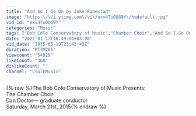 ```yaml
---
title: "And So I Go On by Jake Runestad"
image: "https:\/\/i.ytimg.com\/vi\/exv4TuOUG9Y\/hqdefault.jpg"
vid_id: "exv4TuOUG9Y"
categories: "Music"
tags: ["Bob Cole Conservatory of Music","Chamber Choir","And So I Go On"]
date: "2022-01-17T16:49:06+03:00"
vid_date: "2015-05-19T23:43:43Z"
duration: "PT7M26S"
viewcount: "54929"
likeCount: "368"
dislikeCount: ""
channel: "CsulbMusic"
---
```

{% raw %}The Bob Cole Conservatory of Music Presents:<br />The Chamber Choir<br />Dan Doctor— graduate conductor<br />Saturday, March 21st, 2015{% endraw %}

